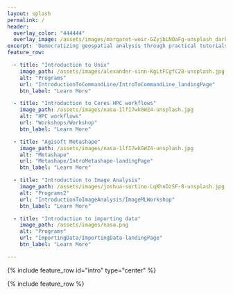 ```yaml
---
layout: splash
permalink: /
header:
  overlay_color: "444444"
  overlay_image: /assets/images/margaret-weir-GZyjbLNOaFg-unsplash_dark.jpg
excerpt: 'Democratizing geospatial analysis through practical tutorials'
feature_row:

  - title: "Introduction to Unix"
    image_path: /assets/images/alexander-sinn-KgLtFCgfC28-unsplash.jpg
    alt: "Programs"
    url: "IntroductionToCommandLine/IntroToCommandLine_landingPage"
    btn_label: "Learn More"

  - title: "Introduction to Ceres HPC workflows"
    image_path: /assets/images/nasa-1lfI7wkGWZ4-unsplash.jpg
    alt: "HPC workflows"
    url: "Workshops/Workshop"
    btn_label: "Learn More"

  - title: "Agisoft Metashape"
    image_path: /assets/images/nasa-1lfI7wkGWZ4-unsplash.jpg
    alt: "Metashape"
    url: "Metashape/IntroMetashape-landingPage"
    btn_label: "Learn More"

  - title: "Introduction to Image Analysis"
    image_path: /assets/images/joshua-sortino-LqKhnDzSF-8-unsplash.jpg
    alt: "Programs2"
    url: "IntroductionToImageAnalysis/ImageMLWorkshop"
    btn_label: "Learn More"

  - title: "Introduction to importing data"
    image_path: /assets/images/nasa.png
    alt: "Programs"
    url: "ImportingData/ImportingData-landingPage"
    btn_label: "Learn More"

---
```



{% include feature_row id="intro" type="center" %}

{% include feature_row %}
